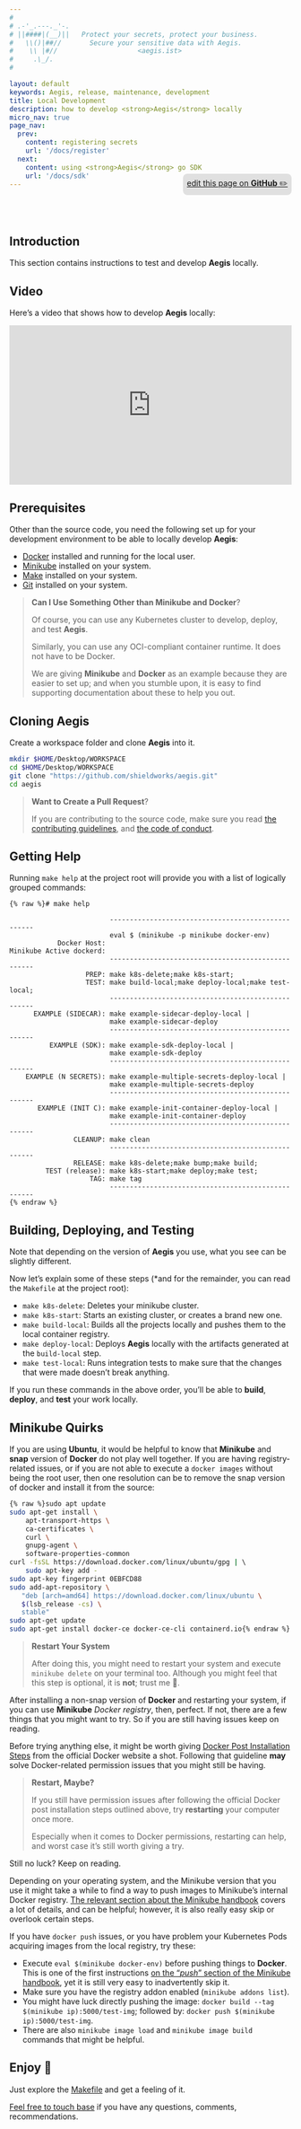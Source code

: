 ```yaml
---
#
# .-'_.---._'-.
# ||####|(__)||   Protect your secrets, protect your business.
#   \\()|##//       Secure your sensitive data with Aegis.
#    \\ |#//                    <aegis.ist>
#     .\_/.
#

layout: default
keywords: Aegis, release, maintenance, development
title: Local Development
description: how to develop <strong>Aegis</strong> locally
micro_nav: true
page_nav:
  prev:
    content: registering secrets
    url: '/docs/register'
  next:
    content: using <strong>Aegis</strong> go SDK
    url: '/docs/sdk'
---
```


<p style="text-align:right;position:relative;top:-40px;"
><a href="https://github.com/ShieldWorks/aegis-web/blob/main/docs/contributing.md"
style="border-bottom: none;background:#e0e0e0;padding:0.5em;display:inline-block;
border-radius:8px;">
edit this page on <strong>GitHub</strong> ✏️</a></p>

## Introduction

This section contains instructions to test and develop **Aegis** locally.

## Video

Here’s a video that shows how to develop **Aegis** locally:

<div style="padding:56.25% 0 0 0;position:relative;"><iframe 
  src="https://player.vimeo.com/video/811710600?h=a186b73be4&amp;badge=0&amp;autopause=0&amp;player_id=0&amp;app_id=58479" 
  frameborder="0" allow="autoplay; fullscreen; picture-in-picture" 
  allowfullscreen style="position:absolute;top:0;left:0;width:100%;height:100%;" 
  title="Installing Aegis from the Source Code"></iframe></div>
<script src="https://player.vimeo.com/api/player.js"></script>

## Prerequisites

Other than the source code, you need the following set up for your development
environment to be able to locally develop **Aegis**:

* [Docker][docker] installed and running for the local user.
* [Minikube][minikube] installed on your system.
* [Make][make] installed on your system.
* [Git][git] installed on your system.

[minikube]: https://minikube.sigs.k8s.io/docs/
[make]: https://www.gnu.org/software/make/
[git]: https://git-scm.com/

> **Can I Use Something Other than Minikube and Docker**?
>
> Of course, you can use any Kubernetes cluster to develop, deploy, and test
> **Aegis**.
>
> Similarly, you can use any OCI-compliant container runtime. It does not
> have to be Docker.
>
> We are giving **Minikube** and **Docker** as an example because they are
> easier to set up; and when you stumble upon, it is easy to find supporting
> documentation about these to help you out.

## Cloning Aegis

Create a workspace folder and clone **Aegis** into it.

```bash 
mkdir $HOME/Desktop/WORKSPACE
cd $HOME/Desktop/WORKSPACE
git clone "https://github.com/shieldworks/aegis.git"
cd aegis
```

> **Want to Create a Pull Request**?
>
> If you are contributing to the source code, make sure you read
> [the contributing guidelines][contributing], and [the code of conduct][coc].

[fork]: https://docs.github.com/en/pull-requests/collaborating-with-pull-requests/working-with-forks/about-forks
[contributing]: https://github.com/shieldworks/aegis/blob/main/CONTRIBUTING.md
[coc]: https://github.com/shieldworks/aegis/blob/main/CODE_OF_CONDUCT.md

## Getting Help

Running `make help` at the project root will provide you with a list of
logically grouped commands:

```text
{% raw %}# make help

                         ---------------------------------------------------
                         eval $ (minikube -p minikube docker-env)
            Docker Host: 
Minikube Active dockerd: 
                         ---------------------------------------------------
                   PREP: make k8s-delete;make k8s-start;
                   TEST: make build-local;make deploy-local;make test-local;
                         ---------------------------------------------------
      EXAMPLE (SIDECAR): make example-sidecar-deploy-local |
                         make example-sidecar-deploy
                         ---------------------------------------------------
          EXAMPLE (SDK): make example-sdk-deploy-local |
                         make example-sdk-deploy
                         ---------------------------------------------------
    EXAMPLE (N SECRETS): make example-multiple-secrets-deploy-local |
                         make example-multiple-secrets-deploy
                         ---------------------------------------------------
       EXAMPLE (INIT C): make example-init-container-deploy-local |
                         make example-init-container-deploy
                         ---------------------------------------------------
                CLEANUP: make clean
                         ---------------------------------------------------
                RELEASE: make k8s-delete;make bump;make build;
         TEST (release): make k8s-start;make deploy;make test;
                    TAG: make tag
                         ---------------------------------------------------
{% endraw %}

```

## Building, Deploying, and Testing

Note that depending on the version of **Aegis** you use, what you see can
be slightly different.

Now let’s explain some of these steps (*and for the remainder, you can read
the `Makefile` at the project root):

* `make k8s-delete`: Deletes your minikube cluster.
* `make k8s-start`: Starts an existing cluster, or creates a brand new one.
* `make build-local`: Builds all the projects locally and pushes them to
  the local container registry.
* `make deploy-local`: Deploys **Aegis** locally with the artifacts generated
  at the `build-local` step.
* `make test-local`: Runs integration tests to make sure that the changes
  that were made doesn’t break anything.

If you run these commands in the above order, you’ll be able to **build**,
**deploy**, and **test** your work locally.

[docker]: https://www.docker.com/

## Minikube Quirks

If you are using **Ubuntu**, it would be helpful to know that **Minikube** and
**snap** version of **Docker** do not play well together. If you are having
registry-related issues, or if you are not able to execute a `docker images`
without being the root user, then one resolution can be to remove the snap
version of docker and install it from the source:

```bash 
{% raw %}sudo apt update
sudo apt-get install \
    apt-transport-https \
    ca-certificates \
    curl \
    gnupg-agent \
    software-properties-common
curl -fsSL https://download.docker.com/linux/ubuntu/gpg | \ 
    sudo apt-key add -
sudo apt-key fingerprint 0EBFCD88
sudo add-apt-repository \
   "deb [arch=amd64] https://download.docker.com/linux/ubuntu \
   $(lsb_release -cs) \
   stable"
sudo apt-get update
sudo apt-get install docker-ce docker-ce-cli containerd.io{% endraw %}
```

> **Restart Your System**
>
> After doing this, you might need to restart your system and execute
> `minikube delete` on your terminal too. Although you might feel that this
> step is optional, it is **not**; trust me 🙂.

After installing a non-snap version of **Docker** and restarting your system, if
you can use **Minikube** *Docker registry*, then, perfect. If not, there are
a few things that you might want to try. So if you are still having issues
keep on reading.

Before trying anything else, it might be worth giving [Docker Post Installation
Steps][post-installation] from the official Docker website a shot. Following
that guideline **may** solve Docker-related permission issues that you might
still be having.

> **Restart, Maybe?**
>
> If you still have permission issues after following the official Docker post
> installation steps outlined above, try **restarting** your computer once more.
>
> Especially when it comes to Docker permissions, restarting can help,
> and worst case it’s still worth giving a try.

[post-installation]: https://docs.docker.com/engine/install/linux-postinstall/

Still no luck? Keep on reading.

Depending on your operating system, and the Minikube version that you use
it might take a while to find a way to push images to Minikube’s internal
Docker registry. [The relevant section about the Minikube handbook][minikube-push]
covers a lot of details, and can be helpful; however, it is also really easy
skip or overlook certain steps.

If you have `docker push` issues, or you have problem your Kubernetes Pods
acquiring images from the local registry, try these:

* Execute `eval $(minikube docker-env)` before pushing things to **Docker**. This
  is one of the first instructions [on the “*push*” section of the Minikube
  handbook][minikube-push], yet it is still very easy to inadvertently skip it.
* Make sure you have the registry addon enabled (`minikube addons list`).
* You might have luck directly pushing the image:
  `docker build --tag $(minikube ip):5000/test-img`; followed by:
  `docker push $(minikube ip):5000/test-img`.
* There are also `minikube image load` and `minikube image build` commands
  that might be helpful.

[minikube-push]: https://minikube.sigs.k8s.io/docs/handbook/pushing/

## Enjoy 🎉

Just explore the [Makefile][makefile] and get a feeling of it.

[Feel free to touch base](/contact#community) if you have any questions, comments,
recommendations.

[makefile]: https://github.com/shieldworks/aegis/blob/main/Makefile

<!--
Added
Changed
Deprecated
Removed
Security
-->
